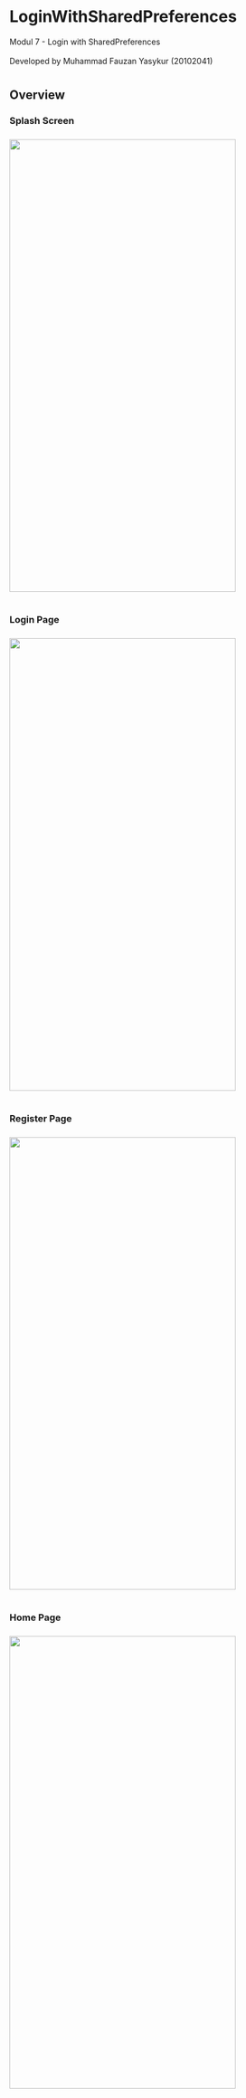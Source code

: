 # LoginWithSharedPreferences
Modul 7 - Login with SharedPreferences </br></br>
Developed by Muhammad Fauzan Yasykur (20102041)
#
## Overview
### Splash Screen
### <img src="https://github.com/mfyasykur/LoginWithSharedPreferences/assets/70531267/01e0beea-c276-42b0-980f-e6ca5ce97c24" width="400" height="800" />
#
### Login Page
### <img src="https://github.com/mfyasykur/LoginWithSharedPreferences/assets/70531267/2bd31da1-27ee-44bc-bfff-c38c3324b862" width="400" height="800" />
#
### Register Page
### <img src="https://github.com/mfyasykur/LoginWithSharedPreferences/assets/70531267/2b757879-140d-4457-8d43-425e7ecfcf12" width="400" height="800" />
#
### Home Page
### <img src="https://github.com/mfyasykur/LoginWithSharedPreferences/assets/70531267/cef9142a-cc1c-4a02-a40d-abda339a7350" width="400" height="800" />

